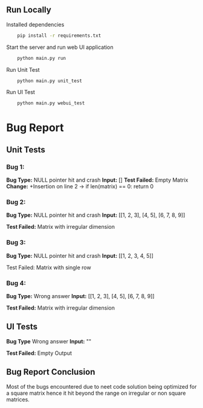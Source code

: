 ## Run Locally

Installed dependencies
```bash
    pip install -r requirements.txt
```



Start the server and run web UI application

```bash
    python main.py run
```

Run Unit Test

```bash
    python main.py unit_test
```

Run UI Test

```bash
    python main.py webui_test
```

# Bug Report
## Unit Tests
### Bug 1:
**Bug Type:** NULL pointer hit and crash
**Input:** []
**Test Failed:** Empty Matrix
**Change:**
		+Insertion on line 2 ->
		if len(matrix) == 0:
        	return 0
    
### Bug 2:
**Bug Type:** NULL pointer hit and crash
**Input:** [[1, 2, 3], [4, 5], [6, 7, 8, 9]]

**Test Failed:** Matrix with irregular dimension

### Bug 3:
**Bug Type:** NULL pointer hit and crash
**Input:** [[1, 2, 3, 4, 5]]

Test Failed: Matrix with single row

### Bug 4:
**Bug Type:** Wrong answer
**Input:** [[1, 2, 3],
        [4, 5],
        [6, 7, 8, 9]]
        
**Test Failed:** Matrix with irregular dimension

## UI Tests
**Bug Type** Wrong answer
**Input:** ""

**Test Failed:** Empty Output

## Bug Report Conclusion
Most of the bugs encountered due to neet code solution being optimized for a square matrix hence it hit beyond the range on irregular or non square matrices.
